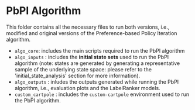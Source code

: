 # PbPI Algorithm

This folder contains all the necessary files to run both versions, i.e., modified and original versions of the Preference-based Policy Iteration algorithm.

- `algo_core`: includes the main scripts required to run the PbPI algorithm
- `algo_inputs` : includes the **initial state sets** used to run the PbPI algorithm (note: states are generated by generating a representative sample of the underlying state space: please refer to the 'initial_state_analysis' section for more information).
- `algo_outputs` : inludes the outputs generated while running the PbPI algorithm, i.e., evaluation plots and the LabelRanker models.
- `custom_cartpole` : includes the `custom-cartpole` environment used to run the PbPI algorithm.